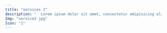 ```yaml
---
title: "services 2"
description: "	Lorem ipsum dolor sit amet, consectetur adipisicing elit, sed do eiusmod tempor incididunt ut labore et dolore magna aliqua. "
Img: "service2.jpg"
Icon: "1"
---
```


<service-2 ></service-2>

